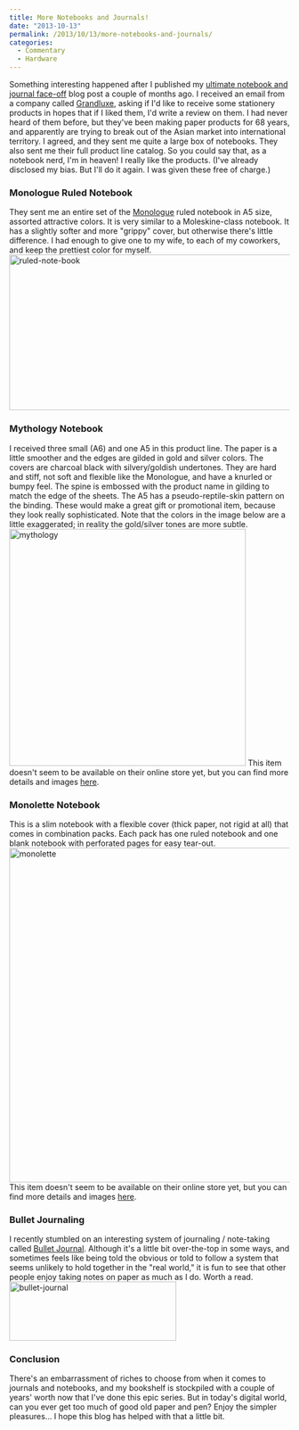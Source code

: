 ```yaml
---
title: More Notebooks and Journals!
date: "2013-10-13"
permalink: /2013/10/13/more-notebooks-and-journals/
categories:
  - Commentary
  - Hardware
---
```

Something interesting happened after I published my [ultimate notebook and journal face-off][1] blog post a couple of months ago. I received an email from a company called [Grandluxe][2], asking if I'd like to receive some stationery products in hopes that if I liked them, I'd write a review on them. I had never heard of them before, but they've been making paper products for 68 years, and apparently are trying to break out of the Asian market into international territory. 
I agreed, and they sent me quite a large box of notebooks. They also sent me their full product line catalog. So you could say that, as a notebook nerd, I'm in heaven! 
I really like the products. (I've already disclosed my bias. But I'll do it again. I was given these free of charge.) 
### Monologue Ruled Notebook

They sent me an entire set of the [Monologue][3] ruled notebook in A5 size, assorted attractive colors. It is very similar to a Moleskine-class notebook. It has a slightly softer and more "grippy" cover, but otherwise there's little difference. I had enough to give one to my wife, to each of my coworkers, and keep the prettiest color for myself. <img src="http://www.xaprb.com/blog/wp-content/uploads/2013/10/ruled-note-book.png" alt="ruled-note-book" width="587" height="279" class="aligncenter size-full wp-image-3277" /> 
### Mythology Notebook

I received three small (A6) and one A5 in this product line. The paper is a little smoother and the edges are gilded in gold and silver colors. The covers are charcoal black with silvery/goldish undertones. They are hard and stiff, not soft and flexible like the Monologue, and have a knurled or bumpy feel. The spine is embossed with the product name in gilding to match the edge of the sheets. The A5 has a pseudo-reptile-skin pattern on the binding. These would make a great gift or promotional item, because they look really sophisticated. Note that the colors in the image below are a little exaggerated; in reality the gold/silver tones are more subtle. <img src="http://www.xaprb.com/blog/wp-content/uploads/2013/10/mythology.png" alt="mythology" width="425" height="425" class="aligncenter size-full wp-image-3278" /> 
This item doesn't seem to be available on their online store yet, but you can find more details and images [here][4]. 
### Monolette Notebook

This is a slim notebook with a flexible cover (thick paper, not rigid at all) that comes in combination packs. Each pack has one ruled notebook and one blank notebook with perforated pages for easy tear-out. <img src="http://www.xaprb.com/blog/wp-content/uploads/2013/10/monolette.png" alt="monolette" width="600" height="600" class="aligncenter size-full wp-image-3279" /> 
This item doesn't seem to be available on their online store yet, but you can find more details and images [here][4]. 
### Bullet Journaling

I recently stumbled on an interesting system of journaling / note-taking called [Bullet Journal][5]. Although it's a little bit over-the-top in some ways, and sometimes feels like being told the obvious or told to follow a system that seems unlikely to hold together in the "real world," it is fun to see that other people enjoy taking notes on paper as much as I do. Worth a read. [<img src="http://www.xaprb.com/blog/wp-content/uploads/2013/10/bullet-journal-300x106.png" alt="bullet-journal" width="300" height="106" class="aligncenter size-medium wp-image-3281" />][5] 
### Conclusion

There's an embarrassment of riches to choose from when it comes to journals and notebooks, and my bookshelf is stockpiled with a couple of years' worth now that I've done this epic series. But in today's digital world, can you ever get too much of good old paper and pen? Enjoy the simpler pleasures&#8230; I hope this blog has helped with that a little bit.

 [1]: http://www.xaprb.com/blog/2013/07/10/ultimate-notebook-and-journal-face-off/ "Ultimate notebook and journal face-off"
 [2]: http://www.grandluxe.com/online-store.html
 [3]: http://www.grandluxe.com/index.php/online-store/monologue-ruled-note-book-a5.html
 [4]: http://www.grandluxe.com/notebooks-journals.html
 [5]: http://www.bulletjournal.com/
